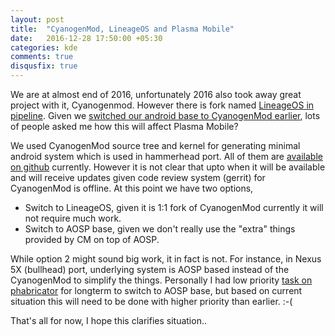 ```yaml
---
layout: post
title:  "CyanogenMod, LineageOS and Plasma Mobile"
date:   2016-12-28 17:50:00 +05:30
categories: kde
comments: true
disqusfix: true
---
```


We are at almost end of 2016, unfortunately 2016 also took away great project with it, Cyanogenmod. However there is fork named [LineageOS in pipeline](http://lineageos.org/Yes-this-is-us/). Given we [switched our android base to CyanogenMod earlier](http://blog.bshah.in/2016/05/02/plasma-mobile-new-base-system/), lots of people asked me how this will affect Plasma Mobile?

We used CyanogenMod source tree and kernel for generating minimal android system which is used in hammerhead port. All of them are [available on github](https://github.com/CyanogenMod) currently. However it is not clear that upto when it will be available and will receive updates given code review system (gerrit) for CyanogenMod is offline. At this point we have two options,

- Switch to LineageOS, given it is 1:1 fork of CyanogenMod currently it will not require much work.
- Switch to AOSP base, given we don't really use the "extra" things provided by CM on top of AOSP.

While option 2 might sound big work, it in fact is not. For instance, in Nexus 5X (bullhead) port, underlying system is AOSP based instead of the CyanogenMod to simplify the things. Personally I had low priority [task on phabricator](https://phabricator.kde.org/T4944) for longterm to switch to AOSP base, but based on current situation this will need to be done with higher priority than earlier. :-(

That's all for now, I hope this clarifies situation..
